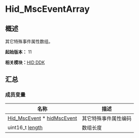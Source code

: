 # Hid_MscEventArray


## 概述

其它特殊事件属性数组。

**起始版本：** 11

**相关模块：**[HID DDK](_hid_ddk.md)


## 汇总


### 成员变量

| 名称 | 描述 | 
| -------- | -------- |
| [Hid_MscEvent](_hid_ddk.md#hid_mscevent) \* [hidMscEvent](_hid_ddk.md#hidmscevent) | 其它特殊事件属性编码 | 
| uint16_t [length](_hid_ddk.md#length-55) | 数组长度 | 
